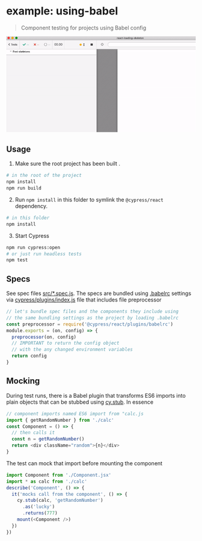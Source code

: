 # example: using-babel

> Component testing for projects using Babel config

![Example component test](images/dynamic.gif)

## Usage

1. Make sure the root project has been built .

```bash
# in the root of the project
npm install
npm run build
```

2. Run `npm install` in this folder to symlink the `@cypress/react` dependency.

```bash
# in this folder
npm install
```

3. Start Cypress

```bash
npm run cypress:open
# or just run headless tests
npm test
```

## Specs

See spec files [src/\*.spec.js](src). The specs are bundled using [.babelrc](.babelrc) settings via [cypress/plugins/index.js](cypress/plugins/index.js) file that includes file preprocessor

```js
// let's bundle spec files and the components they include using
// the same bundling settings as the project by loading .babelrc
const preprocessor = require('@cypress/react/plugins/babelrc')
module.exports = (on, config) => {
  preprocessor(on, config)
  // IMPORTANT to return the config object
  // with the any changed environment variables
  return config
}
```

## Mocking

During test runs, there is a Babel plugin that transforms ES6 imports into plain objects that can be stubbed using [cy.stub](https://on.cypress.io/stub). In essence

```js
// component imports named ES6 import from "calc.js
import { getRandomNumber } from './calc'
const Component = () => {
  // then calls it
  const n = getRandomNumber()
  return <div className="random">{n}</div>
}
```

The test can mock that import before mounting the component

```js
import Component from './Component.jsx'
import * as calc from './calc'
describe('Component', () => {
  it('mocks call from the component', () => {
    cy.stub(calc, 'getRandomNumber')
      .as('lucky')
      .returns(777)
    mount(<Component />)
  })
})
```
